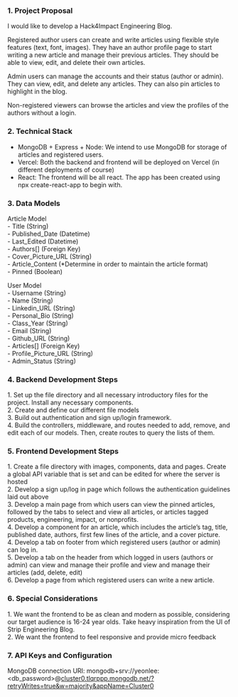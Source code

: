 ### **1\. Project Proposal**

I would like to develop a Hack4Impact Engineering Blog. 

Registered author users can create and write articles using flexible style features (text, font, images). They have an author profile page to start writing a new article and manage their previous articles. They should be able to view, edit, and delete their own articles. 

Admin users can manage the accounts and their status (author or admin). They can view, edit, and delete any articles. They can also pin articles to highlight in the blog.

Non-registered viewers can browse the articles and view the profiles of the authors without a login. 

### **2\. Technical Stack**

* MongoDB \+ Express \+ Node: We intend to use MongoDB for storage of articles and registered users.    
* Vercel: Both the backend and frontend will be deployed on Vercel (in different deployments of course)   
* React: The frontend will be all react. The app has been created using npx create-react-app to begin with.

### **3\. Data Models**

Article Model   
\- Title (String)    
\- Published\_Date (Datetime)    
\- Last\_Edited (Datetime)    
\- Authors\[\] (Foreign Key)  
\- Cover\_Picture\_URL (String)  
\- Article\_Content (\*Determine in order to maintain the article format)  
\- Pinned (Boolean)

User Model  
\- Username (String)    
\- Name (String)    
\- Linkedin\_URL (String)    
\- Personal\_Bio (String)  
\- Class\_Year (String)  
\- Email (String)   
\- Github\_URL (String)  
\- Articles\[\] (Foreign Key)   
\- Profile\_Picture\_URL (String)    
\- Admin\_Status (String)

### **4\. Backend Development Steps**

1\. Set up the file directory and all necessary introductory files for the project. Install any necessary components.    
2\. Create and define our different file models    
3\. Build out authentication and sign up/login framework.   
4\. Build the controllers, middleware, and routes needed to add, remove, and edit each of our models. Then, create routes to query the lists of them.  

### **5\. Frontend Development Steps**

1\. Create a file directory with images, components, data and pages. Create a global API variable that is set and can be edited for where the server is hosted    
2\. Develop a sign up/log in page which follows the authentication guidelines laid out above    
3\. Develop a main page from which users can view the pinned articles, followed by the tabs to select and view all articles, or articles tagged products, engineering, impact, or nonprofits.  
4\. Develop a component for an article, which includes the article’s tag, title, published date, authors, first few lines of the article, and a cover picture.  
4\. Develop a tab on footer from which registered users (author or admin) can log in.  
5\. Develop a tab on the header from which logged in users (authors or admin) can view and manage their profile and view and manage their articles (add, delete, edit)  
6\. Develop a page from which registered users can write a new article.

### **6\. Special Considerations**

1\. We want the frontend to be as clean and modern as possible, considering our target audience is 16-24 year olds. Take heavy inspiration from the UI of Strip Engineering Blog.  
2\. We want the frontend to feel responsive and provide micro feedback 

### **7\. API Keys and Configuration**

MongoDB connection URI: mongodb+srv://yeonlee:\<db\_password\>@[cluster0.tlqrppp.mongodb.net/?retryWrites=true\&w=majority\&appName=Cluster0](http://cluster0.tlqrppp.mongodb.net/?retryWrites=true&w=majority&appName=Cluster0)
